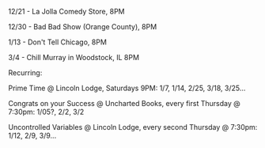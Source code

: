 12/21 - La Jolla Comedy Store, 8PM 

12/30 - Bad Bad Show (Orange County), 8PM

1/13 - Don't Tell Chicago, 8PM

3/4 - Chill Murray in Woodstock, IL 8PM

Recurring:

Prime Time @ Lincoln Lodge, Saturdays 9PM: 1/7, 1/14, 2/25, 3/18, 3/25...

Congrats on your Success @ Uncharted Books, every first Thursday @ 7:30pm: 1/05?, 2/2, 3/2

Uncontrolled Variables @ Lincoln Lodge, every second Thursday @ 7:30pm: 1/12, 2/9, 3/9...



